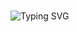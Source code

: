 </br>

![Typing SVG](https://readme-typing-svg.herokuapp.com?font=Inter&size=50&duration=3000&pause=500&color=499DFF&center=true&vCenter=true&width=1000&lines=Hi!+I'm+An%C4%B1l+HUT;Business+Intelligence+Specialist)
